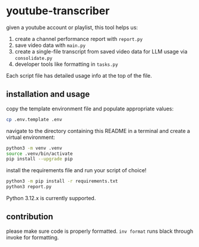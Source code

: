 # youtube-transcriber

given a youtube account or playlist, this tool helps us:

1. create a channel performance report with `report.py`
2. save video data with `main.py`
3. create a single-file transcript from saved video data for LLM usage via `consolidate.py`
4. developer tools like formatting in `tasks.py`

Each script file has detailed usage info at the top of the file.

## installation and usage

copy the template environment file and populate appropriate values:

```bash
cp .env.template .env
```

navigate to the directory containing this README in a terminal and create a virtual environment:

```bash
python3 -m venv .venv
source .venv/bin/activate
pip install --upgrade pip
```

install the requirements file and run your script of choice!

```bash
python3 -m pip install -r requirements.txt
python3 report.py
```

Python 3.12.x is currently supported.

## contribution

please make sure code is properly formatted.
`inv format` runs black through invoke for formatting.
